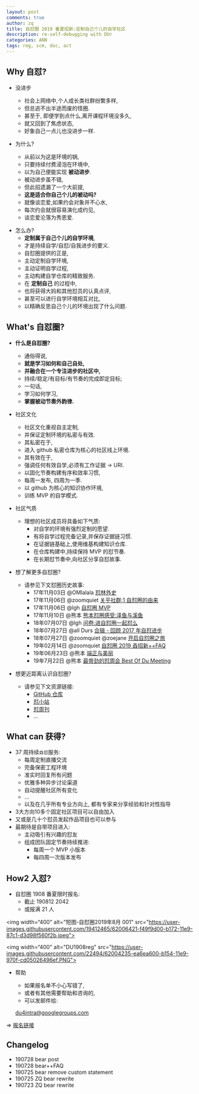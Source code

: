 ```yaml
---
layout: post
comments: true
author: zq
title: 自怼圈 2019 番夏招新:定制自己个儿的自学社区
description: re-self-debugging with DUr
categories: ANN
tags: reg, scm, doc, act
---
```


## Why 自怼?


- 没进步
    + 社会上网络中,个人成长类社群纷繁多样,
    + 但总逃不出半途而废的怪圈. 
    + 甚至于, 即便学到点什么,离开课程环境没多久,
    + 就又回到了焦虑状态,
    + 好象自己一点儿也没进步一样.


- 为什么?
    + 从前以为这是环境的锅,
    + 只要持续付费浸泡在环境中,
    + 以为自己便能实现 **被动进步**.
    + 被动进步虽不错,
    + 但此招遗漏了一个大前提,
    + **这是适合你自己个儿的被动吗?**
    + 就像谈恋爱,如果约会对象并不心水,
    + 每次约会就很容易演化成约见,
    + 谈恋爱沦落为秀恩爱.


<!--more-->


- 怎么办?
    + **定制属于自己个儿的自学环境**, 
    + 才是持续自学/自怼/自我进步的要义.
    + 自怼圈提供的正是,
    + 主动定制自学环境, 
    + 主动证明自学过程, 
    + 主动构建自学仓库的精致服务.
    + 在 **定制自己** 的过程中, 
    + 也将获得大妈和其他怼员的认真点评, 
    + 甚至可以进行自学环境相互对比, 
    + 以精确反思自己个儿的环境出现了什么问题.


## What's 自怼圈?


- **什么是自怼圈?**
    + 通俗得说,
    + **就是学习如何和自己自处,**
    + **并融合在一个专注进步的社区中,**
    + 持续/稳定/有目标/有节奏的完成即定目标;
    + 一句话,
    + 学习如何学习,
    + **掌握被动节奏外韵律.**


- 社区文化
    + 社区文化重视自主定制,
    + 并保证定制环境的私密与有效.
    + 其私密在于,
    + 进入 github 私密仓库为核心的社区线上环境.
    + 其有效在于,
    + 强调任何有效自学,必须有工作证据 -> URI.
    + 以固化节奏构建有序和效率习惯,
    + 每周一发布, 四周为一季.
    + 以 github 为核心的知识协作环境,
    + 训练 MVP 的自学模式.


- 社区气质
    + 理想的社区成员将具备如下气质:
        * 对自学的环境有强烈定制的愿望.
        * 有将自学过程完备记录,并保存证据链习惯.
        * 在证据链基础上,使用维基构建知识仓库.
        * 在仓库构建中,持续保持 MVP 的怼节奏.
        * 在长期怼节奏中,向社区分享自怼故事.


- 想了解更多自怼圈?
    + 请参见下文怼圈历史故事:
        + 17年11月03日 @OMlalala [怼林外史](https://du.101.camp/2017-11/debug-omlalala-summary/)
        + 17年11月06日 @zoomquiet [关乎社群:1 自怼圈的由来](https://du.101.camp/2017-11/ac1-du4new/)
        + 17年11月06日 @lgh [自怼圈 MVP](https://du.101.camp/2017-11/lgh-DebugMvp/)
        + 17年11月10日 @熊本 [熊本怼圈感受:泽鱼与溪鱼](https://du.101.camp/2017-11/bear-duFeelingFish/)
        + 18年07月07日 @lgh [问卷:进自怼圈一起怼么](https://jinshuju.net/f/ohQ12F)
        + 18年07月27日 @all Durs [合辑 - 回顾 2017 年自怼进步](https://du.101.camp/2018-07/du-progress/)
        + 18年07月27日 @zoomquiet @zoejane [开启自怼圈之旅](https://du.101.camp/2018-07/into-du/)
        + 19年02月14日 @zoomquiet [自怼圈 2019 叒招新++FAQ](https://du.101.camp/2019-03/re-self-debuggers/)
        + 19年06月23日 @熊本 [端正与美丽](https://du.101.camp/duw/#/115w#stories-%E6%95%85%E4%BA%8B)
        + 19年7月22日 @熊本 [最带劲的怼周会 Best Of Du Meeting](https://du.101.camp/duw/#/118w#stories-%E6%95%85%E4%BA%8B)


- 想更近距离认识自怼圈?
    + 请参见下文资源链接:
        + [GitHub 仓库](https://github.com/DebugUself)
        + [怼小站](https://du.101.camp)
        + [怼周刊](https://du.101.camp/duw)
        + ...


## What can 获得?


- 37 周持续`自怼`服务:
    + 每周定制直播交流
    + 完备保密工程环境
    + 准实时回复所有问题
    + 优雅多种异步讨论渠道
    + 自动提醒社区所有变化
    + ...
    + 以及在几乎所有专业方向上, 都有专家来分享经验和针对性指导
- 3大方向10多个固定社区项目可以自由加入
- 又或是几十个怼员发起作品项目也可以参与
- 最期待是自带项目进入:
    + 主动吸引有兴趣的怼友
    + 组成团队固定节奏持续推进:
        * 每周一个 MVP 小版本
        * 每四周一次版本发布

## How2 入怼?


- 自怼圈 1908 番夏限时报名:
    + 截止 190812 2042
    + 或报满 21 人
    

<img width=“400" alt="短图-自怼圈2019年8月 001" src="https://user-images.githubusercontent.com/19412465/62006421-f49f9d00-b172-11e9-87c1-d3d98f560f2b.jpeg">


<img width=“400" alt="DU1908reg" src="https://user-images.githubusercontent.com/22494/62004235-ea6ea600-b154-11e9-970f-cd05026496ef.PNG">


- 帮助
    + 如果报名单不小心写错了, 
    + 或者有其他需要帮助和咨询的, 
    + 可以发邮件给:


    du4intra@googlegroups.com


=> [报名链接](http://m.baominggongju.com/?eid=5d36742b5751e2c3cc69ab9f&referer=odVL41IqjVjZ1mxeMkjSR9_3A_BE)
      
## Changelog
- 190728 bear post
- 190728 bear++FAQ
- 190725 bear remove custom statement
- 190725 ZQ bear rewrite
- 190723 ZQ bear rewrite
